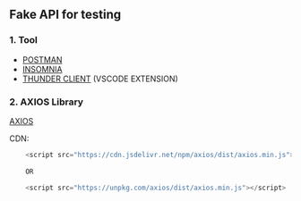 ## Fake API for testing

### 1. Tool
- [POSTMAN](https://www.postman.com/)
- [INSOMNIA](https://insomnia.rest/)
- [THUNDER CLIENT](https://www.thunderclient.com/) (VSCODE EXTENSION)

### 2. AXIOS Library
[AXIOS](https://axios-http.com/docs/intro)

CDN:
```javascript
    <script src="https://cdn.jsdelivr.net/npm/axios/dist/axios.min.js"></script>
    
    OR

    <script src="https://unpkg.com/axios/dist/axios.min.js"></script>
```
